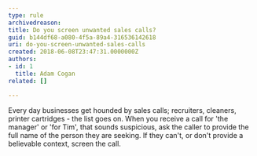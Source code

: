 ```yaml
---
type: rule
archivedreason: 
title: Do you screen unwanted sales calls?
guid: b144df68-a080-4f5a-89a4-316536142618
uri: do-you-screen-unwanted-sales-calls
created: 2018-06-08T23:47:31.0000000Z
authors:
- id: 1
  title: Adam Cogan
related: []

---
```


Every day businesses get hounded by sales calls; recruiters, cleaners, printer cartridges - the list goes on. When you receive a call for 'the manager' or 'for Tim', that sounds suspicious, ask the caller to provide the full name of the person they are seeking. If they can't, or don't provide a believable context, screen the call.

<!--endintro-->
